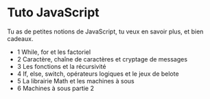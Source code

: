 # Tuto JavaScript

Tu as de petites notions de JavaScript, tu veux en savoir plus, et bien cadeaux.

- 1 While, for et les factoriel
- 2 Caractère, chaîne de caractères et cryptage de messages
- 3 Les fonctions et la récursivité
- 4 If, else, switch, opérateurs logiques et le jeux de belote
- 5 La librairie Math et les machines à sous
- 6 Machines à sous partie 2